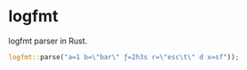 # logfmt

logfmt parser in Rust.

``` rust
logfmt::parse("a=1 b=\"bar\" ƒ=2h3s r=\"esc\t\" d x=sf"));
```
